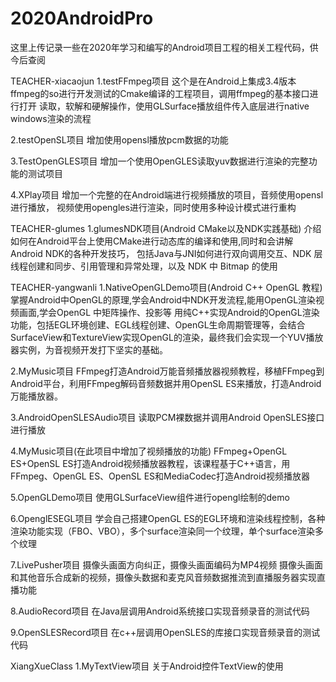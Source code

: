 # 2020AndroidPro
这里上传记录一些在2020年学习和编写的Android项目工程的相关工程代码，供今后查阅

TEACHER-xiacaojun
1.testFFmpeg项目
这个是在Android上集成3.4版本ffmpeg的so进行开发测试的Cmake编译的工程项目，调用ffmpeg的基本接口进行打开
读取，软解和硬解操作，使用GLSurface播放组件传入底层进行native windows渲染的流程

2.testOpenSL项目
增加使用opensl播放pcm数据的功能

3.TestOpenGLES项目
增加一个使用OpenGLES读取yuv数据进行渲染的完整功能的测试项目

4.XPlay项目
增加一个完整的在Android端进行视频播放的项目，音频使用opensl进行播放，
视频使用opengles进行渲染，同时使用多种设计模式进行重构

TEACHER-glumes
1.glumesNDK项目(Android CMake以及NDK实践基础)
介绍如何在Android平台上使用CMake进行动态库的编译和使用,同时和会讲解Android NDK的各种开发技巧，
包括Java与JNI如何进行双向调用交互、NDK 层线程创建和同步、引用管理和异常处理，以及 NDK 中 Bitmap 的使用

TEACHER-yangwanli
1.NativeOpenGLDemo项目(Android C++ OpenGL 教程)
掌握Android中OpenGL的原理,学会Android中NDK开发流程,能用OpenGL渲染视频画面,学会OpenGL 中矩阵操作、投影等
用纯C++实现Android的OpenGL渲染功能，包括EGL环境创建、EGL线程创建、OpenGL生命周期管理等，会结合SurfaceView和TextureView实现OpenGL的渲染，最终我们会实现一个YUV播放器实例，为音视频开发打下坚实的基础。

2.MyMusic项目
FFmpeg打造Android万能音频播放器视频教程，移植FFmpeg到Android平台，利用FFmpeg解码音频数据并用OpenSL ES来播放，打造Android万能播放器。

3.AndroidOpenSLESAudio项目
读取PCM裸数据并调用Android OpenSLES接口进行播放

4.MyMusic项目(在此项目中增加了视频播放的功能)
FFmpeg+OpenGL ES+OpenSL ES打造Android视频播放器教程，该课程基于C++语言，用FFmpeg、OpenGL ES、OpenSL ES和MediaCodec打造Android视频播放器

5.OpenGLDemo项目
使用GLSurfaceView组件进行opengl绘制的demo

6.OpenglESEGL项目
学会自己搭建OpenGL ES的EGL环境和渲染线程控制，各种渲染功能实现（FBO、VBO），多个surface渲染同一个纹理，单个surface渲染多个纹理

7.LivePusher项目
摄像头画面方向纠正，摄像头画面编码为MP4视频
摄像头画面和其他音乐合成新的视频，摄像头数据和麦克风音频数据推流到直播服务器实现直播功能

8.AudioRecord项目
在Java层调用Android系统接口实现音频录音的测试代码

9.OpenSLESRecord项目
在c++层调用OpenSLES的库接口实现音频录音的测试代码

XiangXueClass
1.MyTextView项目
关于Android控件TextView的使用